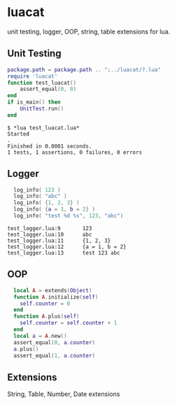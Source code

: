 luacat
======

unit testing, logger, OOP, string, table extensions for lua.


Unit Testing
------------

```lua
package.path = package.path .. ";../luacat/?.lua"
require 'luacat'
function test_luacat()
	assert_equal(0, 0)
end
if is_main() then
	UnitTest.run()
end
```

	$ *lua test_luacat.lua*
	Started
	.
	Finished in 0.0001 seconds.
	1 tests, 1 assertions, 0 failures, 0 errors


Logger
------

```lua
  log_info( 123 )
  log_info( "abc" )
  log_info( {1, 2, 3} )
  log_info( {a = 1, b = 2} )
  log_info( "test %d %s", 123, "abc")
```

	test_logger.lua:9       123
	test_logger.lua:10      abc
	test_logger.lua:11      {1, 2, 3}
	test_logger.lua:12      {a = 1, b = 2}
	test_logger.lua:13      test 123 abc


OOP
---

```lua
  local A = extends(Object)
  function A.initialize(self)
    self.counter = 0
  end
  function A.plus(self)
    self.counter = self.counter + 1
  end
  local a = A.new()
  assert_equal(0, a.counter)
  a.plus()
  assert_equal(1, a.counter)
```

Extensions
----------
String, Table, Number, Date extensions
